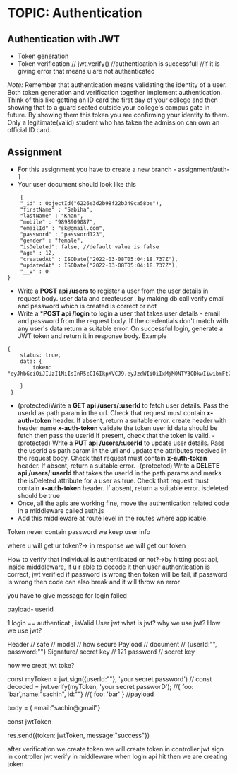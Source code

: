 # TOPIC: Authentication

## Authentication with JWT
- Token generation
- Token verification // jwt.verify() //authentication is successfull //if it is giving error that means u are not authenticated

*Note:* Remember that authentication means validating the identity of a user. Both token generation and verification together implement authentication. 
Think of this like getting an ID card the first day of your college and then showing that to a guard seated outside your college's campus gate in future. By showing them this token you are confirming your identity to them. Only a legitimate(valid) student who has taken the admission can own an official ID card.

## Assignment
- For this assignment you have to create a new branch - assignment/auth-1
- Your user document should look like this
```//inside model
 	{
    "_id" : ObjectId("6226e3d2b98f22b349ca58be"),
    "firstName" : "Sabiha",
    "lastName" : "Khan",
    "mobile" : "9898909087",
    "emailId" : "sk@gmail.com",
    "password" : "password123",
    "gender" : "female",
	"isDeleted": false, //default value is false 
    "age" : 12,
    "createdAt" : ISODate("2022-03-08T05:04:18.737Z"),
    "updatedAt" : ISODate("2022-03-08T05:04:18.737Z"),
    "__v" : 0
}
```


- Write a **POST api /users** to register a user from the user details in request body.
user data  and createuser , by making db call verify email and password which is created is correct or not 
- Write a ***POST api /login** to login a user that takes user details - email and password from the request body. If the credentials don't match with any user's data return a suitable error.
On successful login, generate a JWT token and return it in response body. Example 
```
{
    status: true,
    data: {
        token: "eyJhbGciOiJIUzI1NiIsInR5cCI6IkpXVCJ9.eyJzdWIiOiIxMjM0NTY3ODkwIiwibmFtZSI6IkpvaG4gRG9lIiwiaWF0IjoxNTE2MjM5MDIyfQ.SflKxwRJSMeKKF2QT4fwpMeJf36POk6yJV_adQssw5c"

    }
 }
```
- (protected)Write a **GET api /users/:userId** to fetch user details. Pass the userId as path param in the url. Check that request must contain **x-auth-token** header. If absent, return a suitable error.
create header with
 header name **x-auth-token** 
 validate the token
 user id data should be fetch then pass the userId
If present, check that the token is valid.
-(protected) Write a **PUT api /users/:userId** to update user details. Pass the userId as path param in the url and update the attributes received in the request body. Check that request must contain **x-auth-token** header. If absent, return a suitable error.
-(protected) Write a **DELETE api /users/:userId** that takes the userId in the path params and marks the isDeleted attribute for a user as true. Check that request must contain **x-auth-token** header. If absent, return a suitable error.
isdeleted should be true
- Once, all the apis are working fine, move the authentication related code in a middleware called auth.js
- Add this middleware at route level in the routes where applicable.




Token never contain password we keep user info

where u will get ur token?-> in response we will get our token

How to verify that individual is authenticated or not?->by hitting post api, inside midddleware, if u r able to decode it then user authentication is correct, jwt verified if password is wrong then token will be fail, if password is wrong then code can also break and it will throw an error

you have to give message for login failed

payload- userid 


1 login == authenticat , isValid User
jwt 
what is jwt?
why we use jwt?
How we use jwt?

Header   // safe // model // how secure
Payload  // document  // {userId:"", password:""}
Signature/ secret key  // 121 password  // secret key


how we creat jwt toke?

const myToken = jwt.sign({userId:""}, 'your secret password')  //
const decoded = jwt.verify(myToken, 'your secret passworD');  //{ foo: 'bar',name:"sachin", id:""}
//{ foo: 'bar' }  //payload


body = { email:"sachin@gmail"}

const jwtToken 

res.send({token: jwtToken, message:"success"})
 
 after verification we create token
 we will create token in controller
 jwt sign in controller
 jwt verify in middleware
 when login api hit then we are creating token
